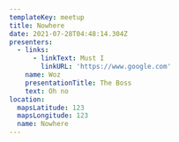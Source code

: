 ```yaml
---
templateKey: meetup
title: Nowhere
date: 2021-07-28T04:48:14.304Z
presenters:
  - links:
      - linkText: Must I
        linkURL: 'https://www.google.com'
    name: Woz
    presentationTitle: The Boss
    text: Oh no
location:
  mapsLatitude: 123
  mapsLongitude: 123
  name: Nowhere
---
```



